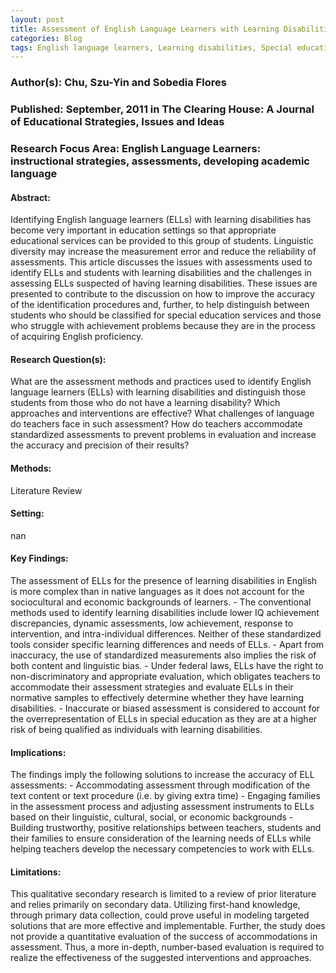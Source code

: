 ```yaml
---
layout: post
title: Assessment of English Language Learners with Learning Disabilities 
categories: Blog
tags: English language learners, Learning disabilities, Special education, Special needs students, Native languages, Public schools, Student diversity, Language proficiency, assessment.
---
```


### Author(s): Chu, Szu-Yin and Sobedia Flores 

### Published: September, 2011 in The Clearing House: A Journal of Educational Strategies, Issues and Ideas

### Research Focus Area: English Language Learners: instructional strategies, assessments, developing academic language

#### Abstract:
Identifying English language learners (ELLs) with learning disabilities has become very important in education settings so that appropriate educational services can be provided to this group of students. Linguistic diversity may increase the measurement error and reduce the reliability of assessments. This article discusses the issues with assessments used to identify ELLs and students with learning disabilities and the challenges in assessing ELLs suspected of having learning disabilities. These issues are presented to contribute to the discussion on how to improve the accuracy of the identification procedures and, further, to help distinguish between students who should be classified for special education services and those who struggle with achievement problems because they are in the process of acquiring English proficiency.


#### Research Question(s):
What are the assessment methods and practices used to identify English language learners (ELLs) with learning disabilities and distinguish those students from those who do not have a learning disability? Which approaches and interventions are effective? What challenges of language do teachers face in such assessment? How do teachers accommodate standardized assessments to prevent problems in evaluation and increase the accuracy and precision of their results? 


#### Methods:
Literature Review


#### Setting:
nan


#### Key Findings:
The assessment of ELLs for the presence of learning disabilities in English is more complex than in native languages as it does not account for the sociocultural and economic backgrounds of learners.  - The conventional methods used to identify learning disabilities include lower IQ achievement discrepancies, dynamic assessments, low achievement, response to intervention, and intra-individual differences. Neither of these standardized tools consider specific learning differences and needs of ELLs.  - Apart from inaccuracy, the use of standardized measurements also implies the risk of both content and linguistic bias.  - Under federal laws, ELLs have the right to non-discriminatory and appropriate evaluation, which obligates teachers to accommodate their assessment strategies and evaluate ELLs in their normative samples to effectively determine whether they have learning disabilities.  - Inaccurate or biased assessment is considered to account for the overrepresentation of ELLs in special education as they are at a higher risk of being qualified as individuals with learning disabilities.  


#### Implications:
The findings imply the following solutions to increase the accuracy of ELL assessments: - Accommodating assessment through modification of the text content or text procedure (i.e. by giving extra time) - Engaging families in the assessment process and adjusting assessment instruments to ELLs based on their linguistic, cultural, social, or economic backgrounds - Building trustworthy, positive relationships between teachers, students and their families to ensure consideration of the learning needs of ELLs while helping teachers develop the necessary competencies to work with ELLs.  


#### Limitations:
This qualitative secondary research is limited to a review of prior literature and relies primarily on secondary data. Utilizing first-hand knowledge, through primary data collection, could prove useful in modeling targeted solutions that are more effective and implementable. Further, the study does not provide a quantitative evaluation of the success of accommodations in assessment. Thus, a more in-depth, number-based evaluation is required to realize the effectiveness of the suggested interventions and approaches. 



